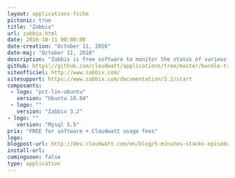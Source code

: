 ```yaml
---
layout: applications-fiche
pictonic: true
title: "Zabbix"
url: zabbix.html
date: 2016-10-11 00:00:00
date-creation: "October 11, 2016"
date-maj: "October 11, 2016"
description: "Zabbix is free software to monitor the status of various network services, servers and other network equipment; and producing dynamic graphics resource consumption."
github: https://github.com/cloudwatt/applications/tree/master/bundle-trusty-zabbix
siteofficiel: http://www.zabbix.com/
sitesupport: https://www.zabbix.com/documentation/3.2/start
composants:
 - logo: "pct-lin-ubuntu"
   version: "Ubuntu 16.04"
 - logo: ""
   version: "Zabbix 3.2"
- logo: ""
   version: "Mysql 5.5"
prix: "FREE for software + Cloudwatt usage fees"
logo: 
blogpost-url: http://dev.cloudwatt.com/en/blog/5-minutes-stacks-episode-nineteen-zabbix.html
install-url:
comingsoon: false
type: application
---
```

